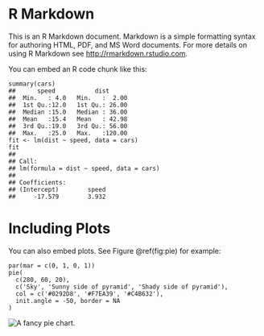 R Markdown
==========

This is an R Markdown document. Markdown is a simple formatting syntax
for authoring HTML, PDF, and MS Word documents. For more details on
using R Markdown see <http://rmarkdown.rstudio.com>.

You can embed an R code chunk like this:

    summary(cars)
    ##      speed           dist       
    ##  Min.   : 4.0   Min.   :  2.00  
    ##  1st Qu.:12.0   1st Qu.: 26.00  
    ##  Median :15.0   Median : 36.00  
    ##  Mean   :15.4   Mean   : 42.98  
    ##  3rd Qu.:19.0   3rd Qu.: 56.00  
    ##  Max.   :25.0   Max.   :120.00
    fit <- lm(dist ~ speed, data = cars)
    fit
    ## 
    ## Call:
    ## lm(formula = dist ~ speed, data = cars)
    ## 
    ## Coefficients:
    ## (Intercept)        speed  
    ##     -17.579        3.932

Including Plots
===============

You can also embed plots. See Figure @ref(fig:pie) for example:

    par(mar = c(0, 1, 0, 1))
    pie(
      c(280, 60, 20),
      c('Sky', 'Sunny side of pyramid', 'Shady side of pyramid'),
      col = c('#0292D8', '#F7EA39', '#C4B632'),
      init.angle = -50, border = NA
    )

![A fancy pie
chart.](2015-07-23-r-rmarkdown_files/figure-markdown_strict/pie-1.png)
